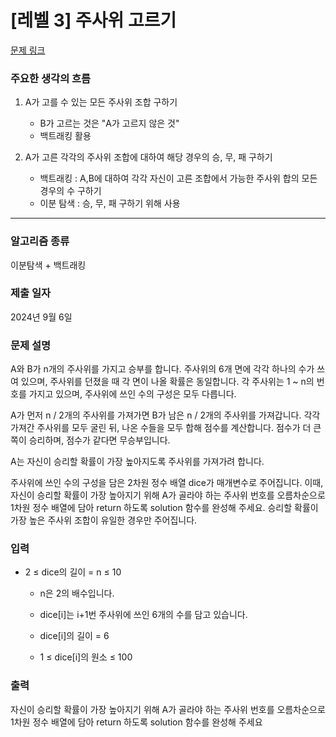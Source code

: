 # [레벨 3] 주사위 고르기

[문제 링크](https://school.programmers.co.kr/learn/courses/30/lessons/258709) 

### 주요한 생각의 흐름

1. A가 고를 수 있는 모든 주사위 조합 구하기
	- B가 고르는 것은 "A가 고르지 않은 것"
	- 백트래킹 활용

2. A가 고른 각각의 주사위 조합에 대하여 해당 경우의 승, 무, 패 구하기
	- 백트래킹 : A,B에 대하여 각각 자신이 고른 조합에서 가능한 주사위 합의 모든 경우의 수 구하기
	- 이분 탐색 : 승, 무, 패 구하기 위해 사용


---

### 알고리즘 종류

이분탐색 + 백트래킹

### 제출 일자

2024년 9월 6일

### 문제 설명

<p>A와 B가 n개의 주사위를 가지고 승부를 합니다. 주사위의 6개 면에 각각 하나의 수가 쓰여 있으며, 주사위를 던졌을 때 각 면이 나올 확률은 동일합니다. 각 주사위는 1 ~ n의 번호를 가지고 있으며, 주사위에 쓰인 수의 구성은 모두 다릅니다.</p>

<p>A가 먼저 n / 2개의 주사위를 가져가면 B가 남은 n / 2개의 주사위를 가져갑니다. 각각 가져간 주사위를 모두 굴린 뒤, 나온 수들을 모두 합해 점수를 계산합니다. 점수가 더 큰 쪽이 승리하며, 점수가 같다면 무승부입니다.</p>

<p>A는 자신이 승리할 확률이 가장 높아지도록 주사위를 가져가려 합니다.</p>

<p>주사위에 쓰인 수의 구성을 담은 2차원 정수 배열 dice가 매개변수로 주어집니다. 이때, 자신이 승리할 확률이 가장 높아지기 위해 A가 골라야 하는 주사위 번호를 오름차순으로 1차원 정수 배열에 담아 return 하도록 solution 함수를 완성해 주세요. 승리할 확률이 가장 높은 주사위 조합이 유일한 경우만 주어집니다.</p>

### 입력 

- 2 ≤ dice의 길이 = n ≤ 10

	- n은 2의 배수입니다.
		
	- dice[i]는 i+1번 주사위에 쓰인 6개의 수를 담고 있습니다.

	- dice[i]의 길이 = 6

	- 1 ≤ dice[i]의 원소 ≤ 100

### 출력 

 <p>자신이 승리할 확률이 가장 높아지기 위해 A가 골라야 하는 주사위 번호를 오름차순으로 1차원 정수 배열에 담아 return 하도록 solution 함수를 완성해 주세요</p>
